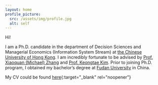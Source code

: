 ```yaml
---
layout: home
profile_picture:
  src: /assets/img/profile.jpg
  alt: self
---
```


Hi! 

I am a Ph.D. candidate in the department of Decision Sciences and Managerial Economics (Information System Stream) at [the Chinese University of Hong Kong](https://grad.bschool.cuhk.edu.hk/programmes/decision-sciences-managerial-economics/). I am incredibly fortunate to be advised by [Prof. Xiaoquan (Michael) Zhang](https://mikezhang.com) and [Prof. Keongtae Kim](https://keongkim.github.io). Prior to joining Ph.D. program, I obtained my bachelor’s degree at [Fudan University](https://www.fudan.edu.cn/en/) in China.

My CV could be found [here](https://miaozhehan99.github.io/assets/CV_MiaozheHAN.pdf){:target="_blank" rel="noopener"}



